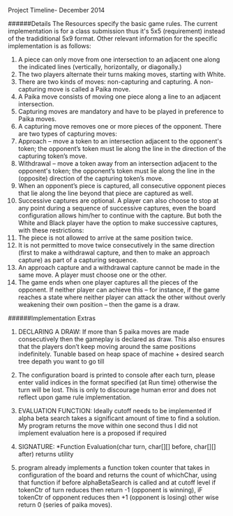 Project Timeline- December 2014

######Details
The Resources specify the basic game rules. The current implementation is for a class submission thus it's 5x5 (requirement) instead of the tradiditional 5x9 format. Other relevant information for the specific implementation is as follows:

1. A piece can only move from one intersection to an adjacent one along the indicated lines (vertically, horizontally, or diagonally.)
2. The two players alternate their turns making moves, starting with White.
3. There are two kinds of moves: non-capturing and capturing. A non-capturing move is called a Paika move.
4. A Paika move consists of moving one piece along a line to an adjacent intersection.
5. Capturing moves are mandatory and have to be played in preference to Paika moves.
6. A capturing move removes one or more pieces of the opponent. There are two types of capturing moves:
  1. Approach – move a token to an intersection adjacent to the opponent's token; the opponent’s token must lie along the line in the direction of the capturing token’s move.
  2. Withdrawal – move a token away from an intersection adjacent to the opponent's token; the opponent’s token must lie along the line in the (opposite) direction of the capturing token’s move.
7. When an opponent’s piece is captured, all consecutive opponent pieces that lie along the line beyond that piece are captured as well.
8. Successive captures are optional. A player can also choose to stop at any point during a sequence of successive captures, even the board configuration allows him/her to continue with the capture. But both the White and Black player have the option to make successive captures, with these restrictions:
  1. The piece is not allowed to arrive at the same position twice.
  2. It is not permitted to move twice consecutively in the same direction (first to make a withdrawal capture, and then to make an approach capture) as part of a capturing sequence.
9. An approach capture and a withdrawal capture cannot be made in the same move. A player must choose one or the other.
10. The game ends when one player captures all the pieces of the opponent. If neither player can achieve this – for instance, if the game reaches a state where neither player can attack the other without overly weakening their own position – then the game is a draw.

######Implementation Extras
1. DECLARING A DRAW: If more than 5 paika moves are made consecutively then the gameplay is declared as draw. This also ensures that the players don’t keep moving around the same positions indefinitely. Tunable based on heap space of machine + desired search tree depath you want to go till

2. The configuration board is printed to console after each turn, please enter valid indices in the format specified (at Run time) otherwise the turn will be lost. This is only to discourage human error and does not reflect upon game rule implementation.

3. EVALUATION FUNCTION: Ideally cutoff needs to be implemented if alpha beta search takes a significant amount of time to find a solution. My program returns the move within one second thus I did not implement evaluation here is a proposed if required
  1. SIGNATURE: *Function Evaluation(char turn, char[][] before, char[][] after) returns utility
  2. program already implements a function token counter that takes in configuration of the board and returns the count of whichChar, using that function if before alphaBetaSearch is called and at cutoff level if tokenCtr of turn reduces then return -1 (opponent is winning), iF tokenCtr of opponent reduces then +1 (opponent is losing) other wise return 0 (series of paika moves).
